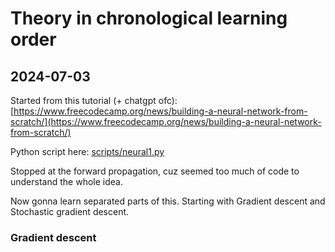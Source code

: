 # Theory in chronological learning order

## 2024-07-03

Started from this tutorial (+ chatgpt ofc):
[https://www.freecodecamp.org/news/building-a-neural-network-from-scratch/](https://www.freecodecamp.org/news/building-a-neural-network-from-scratch/)

Python script here: [scripts/neural1.py](scripts/neural1.py)

Stopped at the forward propagation, cuz seemed too much of code to understand the whole idea.

Now gonna learn separated parts of this. Starting with Gradient descent and Stochastic gradient descent.

### Gradient descent
